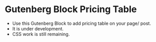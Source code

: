 # Gutenberg Block Pricing Table
- Use this Gutenberg Block to add pricing table on your page/ post.
- It is under development.
- CSS work is still remaining.
